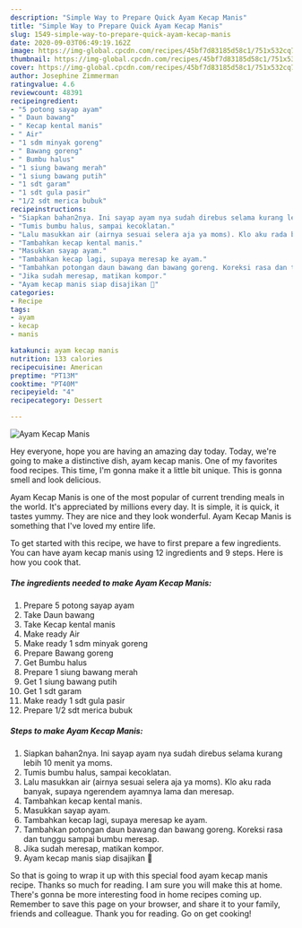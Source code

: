 ```yaml
---
description: "Simple Way to Prepare Quick Ayam Kecap Manis"
title: "Simple Way to Prepare Quick Ayam Kecap Manis"
slug: 1549-simple-way-to-prepare-quick-ayam-kecap-manis
date: 2020-09-03T06:49:19.162Z
image: https://img-global.cpcdn.com/recipes/45bf7d83185d58c1/751x532cq70/ayam-kecap-manis-foto-resep-utama.jpg
thumbnail: https://img-global.cpcdn.com/recipes/45bf7d83185d58c1/751x532cq70/ayam-kecap-manis-foto-resep-utama.jpg
cover: https://img-global.cpcdn.com/recipes/45bf7d83185d58c1/751x532cq70/ayam-kecap-manis-foto-resep-utama.jpg
author: Josephine Zimmerman
ratingvalue: 4.6
reviewcount: 48391
recipeingredient:
- "5 potong sayap ayam"
- " Daun bawang"
- " Kecap kental manis"
- " Air"
- "1 sdm minyak goreng"
- " Bawang goreng"
- " Bumbu halus"
- "1 siung bawang merah"
- "1 siung bawang putih"
- "1 sdt garam"
- "1 sdt gula pasir"
- "1/2 sdt merica bubuk"
recipeinstructions:
- "Siapkan bahan2nya. Ini sayap ayam nya sudah direbus selama kurang lebih 10 menit ya moms."
- "Tumis bumbu halus, sampai kecoklatan."
- "Lalu masukkan air (airnya sesuai selera aja ya moms). Klo aku rada banyak, supaya ngerendem ayamnya lama dan meresap."
- "Tambahkan kecap kental manis."
- "Masukkan sayap ayam."
- "Tambahkan kecap lagi, supaya meresap ke ayam."
- "Tambahkan potongan daun bawang dan bawang goreng. Koreksi rasa dan tunggu sampai bumbu meresap."
- "Jika sudah meresap, matikan kompor."
- "Ayam kecap manis siap disajikan 🥰"
categories:
- Recipe
tags:
- ayam
- kecap
- manis

katakunci: ayam kecap manis 
nutrition: 133 calories
recipecuisine: American
preptime: "PT13M"
cooktime: "PT40M"
recipeyield: "4"
recipecategory: Dessert

---
```



![Ayam Kecap Manis](https://img-global.cpcdn.com/recipes/45bf7d83185d58c1/751x532cq70/ayam-kecap-manis-foto-resep-utama.jpg)

Hey everyone, hope you are having an amazing day today. Today, we're going to make a distinctive dish, ayam kecap manis. One of my favorites food recipes. This time, I'm gonna make it a little bit unique. This is gonna smell and look delicious.



Ayam Kecap Manis is one of the most popular of current trending meals in the world. It's appreciated by millions every day. It is simple, it is quick, it tastes yummy. They are nice and they look wonderful. Ayam Kecap Manis is something that I've loved my entire life.


To get started with this recipe, we have to first prepare a few ingredients. You can have ayam kecap manis using 12 ingredients and 9 steps. Here is how you cook that.

<!--inarticleads1-->

##### The ingredients needed to make Ayam Kecap Manis:

1. Prepare 5 potong sayap ayam
1. Take  Daun bawang
1. Take  Kecap kental manis
1. Make ready  Air
1. Make ready 1 sdm minyak goreng
1. Prepare  Bawang goreng
1. Get  Bumbu halus
1. Prepare 1 siung bawang merah
1. Get 1 siung bawang putih
1. Get 1 sdt garam
1. Make ready 1 sdt gula pasir
1. Prepare 1/2 sdt merica bubuk




<!--inarticleads2-->

##### Steps to make Ayam Kecap Manis:

1. Siapkan bahan2nya. Ini sayap ayam nya sudah direbus selama kurang lebih 10 menit ya moms.
1. Tumis bumbu halus, sampai kecoklatan.
1. Lalu masukkan air (airnya sesuai selera aja ya moms). Klo aku rada banyak, supaya ngerendem ayamnya lama dan meresap.
1. Tambahkan kecap kental manis.
1. Masukkan sayap ayam.
1. Tambahkan kecap lagi, supaya meresap ke ayam.
1. Tambahkan potongan daun bawang dan bawang goreng. Koreksi rasa dan tunggu sampai bumbu meresap.
1. Jika sudah meresap, matikan kompor.
1. Ayam kecap manis siap disajikan 🥰




So that is going to wrap it up with this special food ayam kecap manis recipe. Thanks so much for reading. I am sure you will make this at home. There's gonna be more interesting food in home recipes coming up. Remember to save this page on your browser, and share it to your family, friends and colleague. Thank you for reading. Go on get cooking!

